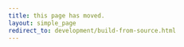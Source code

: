 ```yaml
---
title: this page has moved.
layout: simple_page
redirect_to: development/build-from-source.html
---
```

